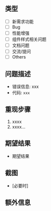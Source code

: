 
## 类型
<!-- 在“[]”中加上“x”来勾选方框 -->

- [ ] 新需求功能
- [ ] Bug
- [ ] 性能增强
- [ ] 组件样式相关问题
- [ ] 文档问题
- [ ] 交流/提问
- [ ] Others

## 问题描述

- 错误信息: xxx
- 代码: 
```xxx```

<!-- 重现步骤非bug的情况可不写并删除该块 -->
## 重现步骤

1. xxxx
2. xxxx...

## 期望结果

- 期望结果

## 截图

- [必要时]

## 额外信息

